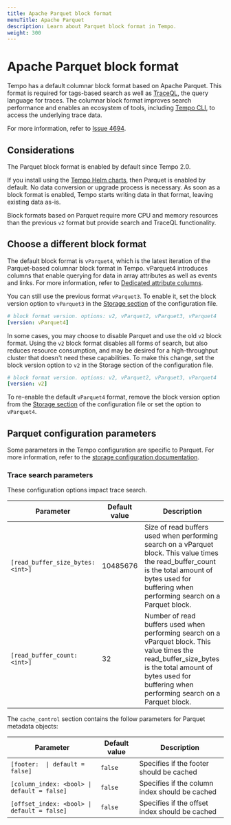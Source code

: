 ```yaml
---
title: Apache Parquet block format
menuTitle: Apache Parquet
description: Learn about Parquet block format in Tempo.
weight: 300
---
```


# Apache Parquet block format

Tempo has a default columnar block format based on Apache Parquet.
This format is required for tags-based search as well as [TraceQL](../../traceql/), the query language for traces.
The columnar block format improves search performance and enables an ecosystem of tools, including [Tempo CLI](https://grafana.com/docs/tempo/<TEMPO_VERSION>/operations/tempo_cli/#analyse-blocks), to access the underlying trace data.

For more information, refer to [Issue 4694](https://github.com/grafana/tempo/issues/4694).

## Considerations

The Parquet block format is enabled by default since Tempo 2.0.

If you install using the [Tempo Helm charts](https://grafana.com/docs/tempo/<TEMPO_VERSION>/setup/helm-chart/), then Parquet is enabled by default.
No data conversion or upgrade process is necessary.
As soon as a block format is enabled, Tempo starts writing data in that format, leaving existing data as-is.

Block formats based on Parquet require more CPU and memory resources than the previous `v2` format but provide search and TraceQL functionality.

## Choose a different block format

The default block format is `vParquet4`, which is the latest iteration of the Parquet-based columnar block format in Tempo.
vParquet4 introduces columns that enable querying for data in array attributes as well as events and links.
For more information, refer to [Dedicated attribute columns](https://grafana.com/docs/tempo/<TEMPO_VERSION>/operations/dedicated_columns/).

You can still use the previous format `vParquet3`.
To enable it, set the block version option to `vParquet3` in the [Storage section](https://grafana.com/docs/tempo/<TEMPO_VERSION>/configuration/#storage) of the configuration file.

```yaml
# block format version. options: v2, vParquet2, vParquet3, vParquet4
[version: vParquet4]
```

In some cases, you may choose to disable Parquet and use the old `v2` block format.
Using the `v2` block format disables all forms of search, but also reduces resource consumption, and may be desired for a high-throughput cluster that doesn't need these capabilities.
To make this change, set the block version option to `v2` in the Storage section of the configuration file.

```yaml
# block format version. options: v2, vParquet2, vParquet3, vParquet4
[version: v2]
```

To re-enable the default `vParquet4` format, remove the block version option from the [Storage section](https://grafana.com/docs/tempo/<TEMPO_VERSION>/configuration/#storage) of the configuration file or set the option to `vParquet4`.

## Parquet configuration parameters

Some parameters in the Tempo configuration are specific to Parquet.
For more information, refer to the [storage configuration documentation](../#storage).

### Trace search parameters

These configuration options impact trace search.

| Parameter | Default value | Description |
|---|---|---|
| `[read_buffer_size_bytes: <int>]` | 10485676 | Size of read buffers used when performing search on a vParquet block. This value times the read_buffer_count is the total amount of bytes used for buffering when performing search on a Parquet block. |
| `[read_buffer_count: <int>]` | 32 | Number of read buffers used when performing search on a vParquet block. This value times the read_buffer_size_bytes is the total amount of bytes used for buffering when performing search on a Parquet block. |

The `cache_control` section contains the follow parameters for Parquet metadata objects:

| Parameter | Default value | Description |
|---|---|---|
| <code>[footer: <bool> \| default = false]</code> | `false`       | Specifies if the footer should be cached       |
| `[column_index: <bool> \| default = false]`      | `false`       | Specifies if the column index should be cached |
| `[offset_index: <bool> \| default = false]`      | `false`       | Specifies if the offset index should be cached |
